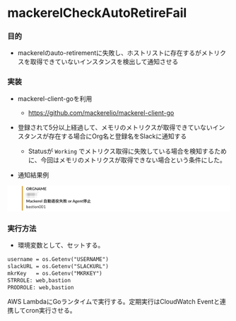 # mackerelCheckAutoRetireFail

### 目的
- mackerelのauto-retirementに失敗し、ホストリストに存在するがメトリクスを取得できていないインスタンスを検出して通知させる

### 実装
- mackerel-client-goを利用
  - https://github.com/mackerelio/mackerel-client-go
  
- 登録されて5分以上経過して、メモリのメトリクスが取得できていないインスタンスが存在する場合にOrg名と登録名をSlackに通知する
  - Statusが `Working` でメトリクス取得に失敗している場合を検知するために、今回はメモリのメトリクスが取得できない場合という条件にした。


- 通知結果例

![Alt Text](https://github.com/yhidetoshi/Pictures/raw/master/mackerel/mackerel-slack-notice.png)


### 実行方法

- 環境変数として、セットする。
```
username = os.Getenv("USERNAME")
slackURL = os.Getenv("SLACKURL")
mkrKey   = os.Getenv("MKRKEY")
STRROLE: web,bastion
PRODROLE: web,bastion
```

AWS LambdaにGoランタイムで実行する。定期実行はCloudWatch Eventと連携してcron実行させる。
